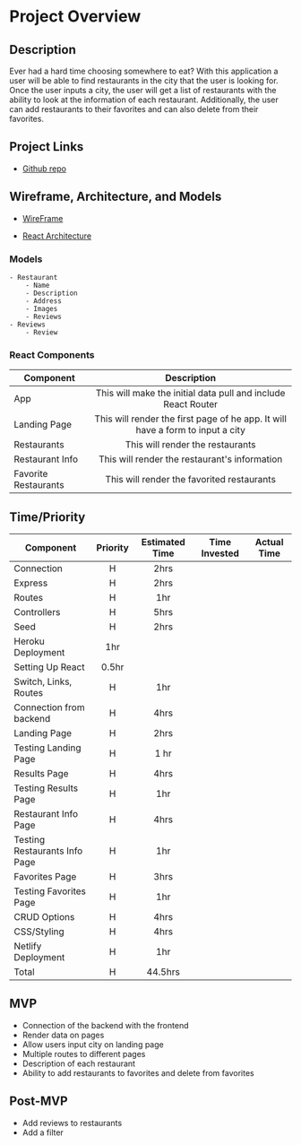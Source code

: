 # Project Overview

## Description
Ever had a hard time choosing somewhere to eat? With this application a user will be able to find restaurants in the city that the user is looking for. Once the user inputs a city, the user will get a list of restaurants with the ability to look at the information of each restaurant. Additionally, the user can add restaurants to their favorites and can also delete from their favorites.

## Project Links

- [Github repo](https://github.com/pascuas/project4-foodie)

## Wireframe, Architecture, and Models
- [WireFrame](https://res.cloudinary.com/drxoihdbb/image/upload/v1588951176/Pictures/IMG_1358_bdjxrr_mby1q5.jpg)

- [React Architecture](https://docs.google.com/document/d/1rOb5WokU1RTJ0gcR09SP7fa5Kovn0YWyMuZAL1Nph8Y/edit)

### Models
    - Restaurant
        - Name
        - Description
        - Address
        - Images
        - Reviews
    - Reviews
        - Review
  
 ### React Components
| Component | Description | 
| --- | :---: |  
| App | This will make the initial data pull and include React Router| 
| Landing Page | This will render the first page of he app. It will have a form to input a city | 
| Restaurants | This will render the restaurants | 
| Restaurant Info | This will render the restaurant's information |
| Favorite Restaurants | This will render the favorited restaurants |
  
## Time/Priority
| Component | Priority | Estimated Time | Time Invested | Actual Time |
| --- | :---: |  :---: | :---: | :---: |
| Connection | H | 2hrs | | |
| Express | H | 2hrs | | |
| Routes | H | 1hr | | |
| Controllers | H | 5hrs | | |
| Seed | H | 2hrs | | |
| Heroku Deployment | 1hr | | |
| Setting Up React | 0.5hr | | |
| Switch, Links, Routes | H | 1hr | | |
| Connection from backend | H | 4hrs | | |
| Landing Page | H | 2hrs | | |
| Testing Landing Page| H | 1 hr | | |
| Results Page | H | 4hrs | | |
| Testing Results Page | H | 1hr | | |
| Restaurant Info Page | H | 4hrs | | |
| Testing Restaurants Info Page | H | 1hr | | |
| Favorites Page | H | 3hrs | | |
| Testing Favorites Page | H | 1hr | | |
| CRUD Options | H | 4hrs | | |
| CSS/Styling | H | 4hrs | | |
| Netlify Deployment | H | 1hr | | |
| Total | H | 44.5hrs | | |

## MVP
- Connection of the backend with the frontend
- Render data on pages
- Allow users input city on landing page
- Multiple routes to different pages
- Description of each restaurant
- Ability to add restaurants to favorites and delete from favorites

## Post-MVP
- Add reviews to restaurants
- Add a filter

